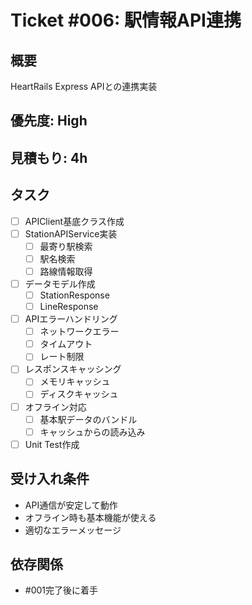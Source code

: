 # Ticket #006: 駅情報API連携

## 概要
HeartRails Express APIとの連携実装

## 優先度: High
## 見積もり: 4h

## タスク
- [ ] APIClient基底クラス作成
- [ ] StationAPIService実装
  - [ ] 最寄り駅検索
  - [ ] 駅名検索
  - [ ] 路線情報取得
- [ ] データモデル作成
  - [ ] StationResponse
  - [ ] LineResponse
- [ ] APIエラーハンドリング
  - [ ] ネットワークエラー
  - [ ] タイムアウト
  - [ ] レート制限
- [ ] レスポンスキャッシング
  - [ ] メモリキャッシュ
  - [ ] ディスクキャッシュ
- [ ] オフライン対応
  - [ ] 基本駅データのバンドル
  - [ ] キャッシュからの読み込み
- [ ] Unit Test作成

## 受け入れ条件
- API通信が安定して動作
- オフライン時も基本機能が使える
- 適切なエラーメッセージ

## 依存関係
- #001完了後に着手